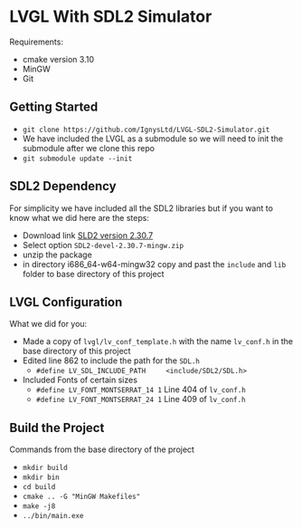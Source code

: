 # LVGL With SDL2 Simulator

Requirements:

- cmake version 3.10
- MinGW
- Git

## Getting Started

- `git clone https://github.com/IgnysLtd/LVGL-SDL2-Simulator.git`
- We have included the LVGL as a submodule so we will need to init the submodule after we clone this repo
- `git submodule update --init`

## SDL2 Dependency

For simplicity we have included all the SDL2 libraries but if you want to know what we did here are the steps:

- Download link [SLD2 version 2.30.7](https://github.com/libsdl-org/SDL/releases/tag/release-2.30.7)
- Select option `SDL2-devel-2.30.7-mingw.zip`
- unzip the package
- in directory i686_64-w64-mingw32 copy and past the `include` and `lib` folder to base directory of this project

## LVGL Configuration

What we did for you:

- Made a copy of `lvgl/lv_conf_template.h` with the name `lv_conf.h` in the base directory of this project
- Edited line 862 to include the path for the `SDL.h`
  - `#define LV_SDL_INCLUDE_PATH     <include/SDL2/SDL.h>`
- Included Fonts of certain sizes
  - `#define LV_FONT_MONTSERRAT_14 1` Line 404 of `lv_conf.h`
  - `#define LV_FONT_MONTSERRAT_24 1` Line 409 of `lv_conf.h`

## Build the Project

Commands from the base directory of the project

- `mkdir build`
- `mkdir bin`
- `cd build`
- `cmake .. -G "MinGW Makefiles"`
- `make -j8`
- `../bin/main.exe`

